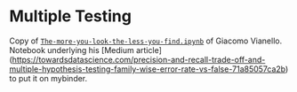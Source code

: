 # Multiple Testing

Copy of [`The-more-you-look-the-less-you-find.ipynb`](https://github.com/giacomov/giacomov.github.io/blob/master/notebooks/The-more-you-look-the-less-you-find.ipynb) of Giacomo Vianello. Notebook underlying his [Medium article] (https://towardsdatascience.com/precision-and-recall-trade-off-and-multiple-hypothesis-testing-family-wise-error-rate-vs-false-71a85057ca2b) to put it on mybinder.
